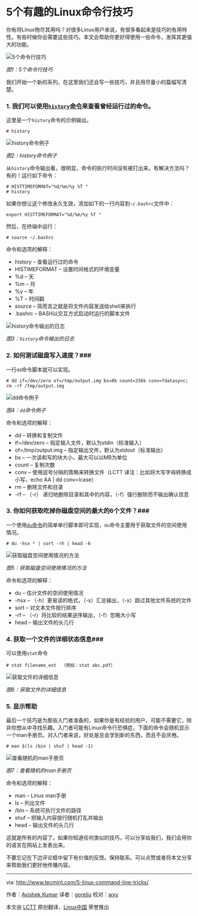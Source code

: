5个有趣的Linux命令行技巧
================================================================================
你有将Linux物尽其用吗？对很多Linux用户来说，有很多看起来是技巧的有用特性。有些时候你会需要这些技巧。本文会帮助你更好得使用一些命令，发挥其更强大的功能。

![5个命令行技巧](http://www.tecmint.com/wp-content/uploads/2015/03/5-Command-Line-Tips.jpg)

*图1：5个命令行技巧*

我们开始一个新的系列，在这里我们还会写一些技巧，并且用尽量小的篇幅写清楚。

### 1. 我们可以使用[`history`命令][1]来查看曾经运行过的命令。 ###

这里是一个`history`命令的示例输出。

    # history

![history命令例子](http://www.tecmint.com/wp-content/uploads/2015/03/history-command.gif)

*图2：history命令例子*

从`history`命令输出看，很明显，命令的执行时间没有被打出来。有解决方法吗？有的！运行如下命令：

    # HISTTIMEFORMAT="%d/%m/%y %T "
    # history

如果你想让这个修改永久生效，添加如下的一行内容到`~/.bashrc`文件中：

    export HISTTIMEFORMAT="%d/%m/%y %T "

然后，在终端中运行：

    # source ~/.bashrc

命令和选项的解释：

- history – 查看运行过的命令
- HISTIMEFORMAT – 设置时间格式的环境变量
- %d – 天
- %m – 月
- %y – 年
- %T – 时间戳
- source – 简而言之就是将文件内容发送给shell来执行
- .bashrc – BASH以交互方式启动时运行的脚本文件

![history命令输出的日志](http://www.tecmint.com/wp-content/uploads/2015/03/History-Command-Logs.gif)

*图3：`history`命令输出的日志*

### 2. 如何测试磁盘写入速度？###

一行`dd`命令脚本就可以实现。

    # dd if=/dev/zero of=/tmp/output.img bs=8k count=256k conv=fdatasync; rm -rf /tmp/output.img

![dd命令例子](http://www.tecmint.com/wp-content/uploads/2015/03/dd-Command-Example.gif)

*图4：`dd`命令例子*

命令和选项的解释：

- dd – 转换和复制文件
- if=/dev/zero – 指定输入文件，默认为stdin（标准输入）
- of=/tmp/output.img – 指定输出文件，默认为stdout（标准输出）
- bs – 一次读和写的块大小，最大可以以MB为单位
- count – 复制次数
- conv – 使用逗号分隔的策略来转换文件（LCTT 译注：比如将大写字母转换成小写，echo AA | dd conv=lcase）
- rm – 删除文件和目录
- -rf – （-r） 递归地删除目录和其中的内容，（-f）强行删除而不输出确认信息

### 3. 你如何获取吃掉你磁盘空间的最大的6个文件？###

一个使用[`du`命令][2]的简单单行脚本即可实现，`du`命令主要用于获取文件的空间使用情况。

    # du -hsx * | sort -rh | head -6

![获取磁盘空间使用情况的方法](http://www.tecmint.com/wp-content/uploads/2015/03/check-disk-space-usage.gif)

*图5：获取磁盘空间使用情况的方法*

命令和选项的解释：

- du – 估计文件的空间使用情况
- -hsx – （-h）更易读的格式，（-s）汇总输出，（-x）跳过其他文件系统的文件
- sort – 对文本文件按行排序
- -rf – （-r）将比较的结果逆序输出，（-f）忽略大小写
- head – 输出文件的头几行

### 4. 获取一个文件的详细状态信息###

可以使用`stat`命令

    # stat filename_ext  （例如：stat abc.pdf）

![获取文件的详细信息](http://www.tecmint.com/wp-content/uploads/2015/03/Check-File-Statistics.gif)

*图6：获取文件的详细信息*

### 5. 显示帮助 ###

最后一个技巧是为那些入门者准备的，如果你是有经验的用户，可能不需要它，除非你想从中寻找乐趣。入门者可能有Linux命令行恐惧症，下面的命令会随机显示一个man手册页。对入门者来说，好处是总会学到新的东西，而且不会厌倦。

    # man $(ls /bin | shuf | head -1)

![查看随机的man手册页](http://www.tecmint.com/wp-content/uploads/2015/03/Generate-Random-Man-Pages.gif)

*图7：查看随机的man手册页*

命令和选项的解释：

- man – Linux man手册
- ls – 列出文件
- /bin – 系统可执行文件的路径
- shuf – 把输入内容按行随机打乱并输出
- head – 输出文件的头几行

这就是所有的内容了。如果你知道任何类似的技巧，可以分享给我们，我们会用你的语言在网站上发表出来。

不要忘记在下边评论框中留下有价值的反馈。保持联系。可以点赞或者将本文分享来帮助我们更好地传播内容。

--------------------------------------------------------------------------------

via: http://www.tecmint.com/5-linux-command-line-tricks/

作者：[Avishek Kumar][a]
译者：[goreliu](https://github.com/goreliu)
校对：[wxy](https://github.com/wxy)

本文由 [LCTT](https://github.com/LCTT/TranslateProject) 原创翻译，[Linux中国](http://linux.cn/) 荣誉推出

[a]:http://www.tecmint.com/author/avishek/
[1]:https://linux.cn/article-1143-1.html
[2]:http://www.tecmint.com/check-linux-disk-usage-of-files-and-directories/